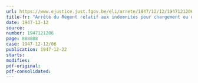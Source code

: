 ```yaml
---
url: https://www.ejustice.just.fgov.be/eli/arrete/1947/12/12/1947121206/justel
title-fr: "Arrêté du Régent relatif aux indemnités pour chargement ou déchargement des bateaux d'intérieur pendant la nuit ou le dimanche, ou un jour férié légal (abrogé par AR 11-07-1951, art. 2)"
date: 1947-12-12
source:
number: 1947121206
page: 888888
case: 1947-12-12/06
publication: 1947-12-22
starts:
modifies:
pdf-original:
pdf-consolidated:
---
```


